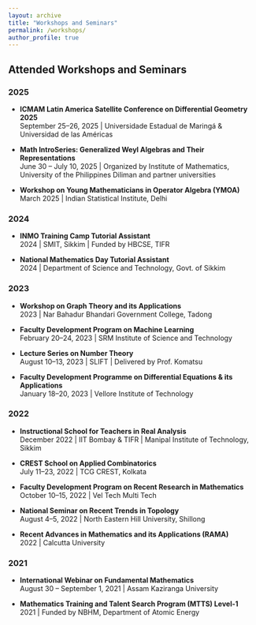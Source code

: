 ```yaml
---
layout: archive
title: "Workshops and Seminars"
permalink: /workshops/
author_profile: true
---
```


## Attended Workshops and Seminars

### 2025
* **ICMAM Latin America Satellite Conference on Differential Geometry 2025**  
  September 25–26, 2025 | Universidade Estadual de Maringá & Universidad de las Américas

* **Math IntroSeries: Generalized Weyl Algebras and Their Representations**  
  June 30 – July 10, 2025 | Organized by Institute of Mathematics, University of the Philippines Diliman and partner universities

* **Workshop on Young Mathematicians in Operator Algebra (YMOA)**  
  March 2025 | Indian Statistical Institute, Delhi

### 2024
* **INMO Training Camp Tutorial Assistant**  
  2024 | SMIT, Sikkim | Funded by HBCSE, TIFR

* **National Mathematics Day Tutorial Assistant**  
  2024 | Department of Science and Technology, Govt. of Sikkim

### 2023
* **Workshop on Graph Theory and its Applications**  
  2023 | Nar Bahadur Bhandari Government College, Tadong

* **Faculty Development Program on Machine Learning**  
  February 20–24, 2023 | SRM Institute of Science and Technology

* **Lecture Series on Number Theory**  
  August 10–13, 2023 | SLIFT | Delivered by Prof. Komatsu

* **Faculty Development Programme on Differential Equations & its Applications**  
  January 18–20, 2023 | Vellore Institute of Technology

### 2022
* **Instructional School for Teachers in Real Analysis**  
  December 2022 | IIT Bombay & TIFR | Manipal Institute of Technology, Sikkim

* **CREST School on Applied Combinatorics**  
  July 11–23, 2022 | TCG CREST, Kolkata

* **Faculty Development Program on Recent Research in Mathematics**  
  October 10–15, 2022 | Vel Tech Multi Tech

* **National Seminar on Recent Trends in Topology**  
  August 4–5, 2022 | North Eastern Hill University, Shillong

* **Recent Advances in Mathematics and its Applications (RAMA)**  
  2022 | Calcutta University

### 2021
* **International Webinar on Fundamental Mathematics**  
  August 30 – September 1, 2021 | Assam Kaziranga University

* **Mathematics Training and Talent Search Program (MTTS) Level-1**  
  2021 | Funded by NBHM, Department of Atomic Energy
